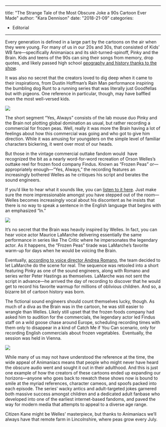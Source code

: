 
---
title: "The Strange Tale of the Most Obscure Joke a 90s Cartoon Ever Made"
author: "Kara Dennison"
date: "2018-21-09"
categories:
- Editorial
---

Every generation is defined in a large part by the cartoons on the air when they were young. For many of us in our 20s and 30s, that consisted of Kids’ WB fare—specifically Animaniacs and its skit-turned-spinoff, Pinky and the Brain. Kids and teens of the 90s can sing their songs from memory, drop quotes, and likely passed high school [geography and history thanks to the show](https://www.youtube.com/watch?v=MSvJ9SN8THE).

It was also no secret that the creators loved to dig deep when it came to their inspirations, from Dustin Hoffman’s Rain Man performance inspiring the bumbling dog Runt to a running series that was literally just Goodfellas but with pigeons. One reference in particular, though, may have baffled even the most well-versed kids.

![](https://i1.wp.com/vrvblog.co/wp-content/uploads/2018/09/vrv_pinky2.png?resize=936%2C527&#038;ssl=1)

The short segment “Yes, Always” consists of the lab mouse duo Pinky and the Brain not plotting global domination as usual, but rather recording a commercial for frozen peas. Well, really it was more the Brain having a lot of feelings about how this commercial was going and who got to give him direction. While it was amusing for youngsters on the simple level of familiar characters bickering, it went over most of our heads.

But those in the vintage commercial outtake fandom would  have recognized the bit as a nearly word-for-word recreation of Orson Welles’s outtake reel for frozen food company Findus. Known as “Frozen Peas” or—appropriately enough—“Yes, Always,” the recording features an increasingly bothered Welles as he critiques his script and berates the sound engineers.

If you’d like to hear what it sounds like, you can [listen to it here](https://www.youtube.com/watch?v=Ol5RpDEzLzY). Just make sure the more impressionable amongst you have stepped out of the room—Welles becomes increasingly vocal about his discontent as he insists that there is no way to speak a sentence in the English language that begins with an emphasized “In.”

![](https://i2.wp.com/vrvblog.co/wp-content/uploads/2018/09/vrv_welles-1024x576.png?resize=1024%2C576&#038;ssl=1)

It’s no secret that the Brain was heavily inspired by Welles. In fact, you can hear voice actor Maurice LaMarche delivering essentially the same performance in series like The Critic where he impersonates the legendary actor. As it happens, the “Frozen Peas” tirade was LaMarche’s favorite warm-up for days when he would be voicing the Brain.

Eventually, [according to voice director Andrea Romano](https://en.wikipedia.org/wiki/Frozen_Peas#Parodies), the team decided to let LaMarche do the scene for real. The sequence was retooled into a short featuring Pinky as one of the sound engineers, along with Romano and series writer Peter Hastings as themselves. LaMarche was not sent the script in advance—he arrived the day of recording to discover that he would get to record his favorite warmup for millions of oblivious children. And so, a bizarre bit of cartoon history was born.

The fictional sound engineers should count themselves lucky, though. As much of a diva as the Brain was in the cartoon, he was still easier to wrangle than Welles. Likely still upset that the frozen foods company had asked him to audition for the commercials, the legendary actor led Findus staff on a wild goose chase around Europe, scheduling recording times with them only to disappear in a kind of Catch Me if You Can scenario, only for recording English commercials about frozen vegetables.  Eventually, the session was held in Vienna.

![](https://i0.wp.com/vrvblog.co/wp-content/uploads/2018/09/vrv_pinky3.png?resize=936%2C527&#038;ssl=1)

While many of us may not have understood the reference at the time, the wide appeal of Animaniacs means that people who might never have heard the obscure audio went and sought it out in their adulthood. And this is just one example of how the creators of these cartoons ended up expanding our horizons—anyone who goes back to rewatch these shows now is bound to smile at the myriad references, character cameos, and spoofs packed into each episode. The series’ wacky antics and adult-targeted jokes garnered both massive success amongst children and a dedicated adult fanbase who developed into one of the earliest internet-based fandoms, and paved the way for modern media that attempts to appeal to a diverse age range. 

Citizen Kane might be Welles’ masterpiece, but thanks to Animaniacs we’ll always have that remote farm in Lincolnshire, where peas grow every July.

 
